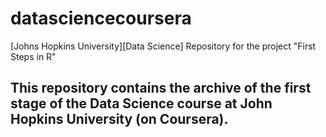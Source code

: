 # datasciencecoursera
[Johns Hopkins University][Data Science] Repository for the project "First Steps in R"


## This repository contains the archive of the first stage of the Data Science course at John Hopkins University (on Coursera).
